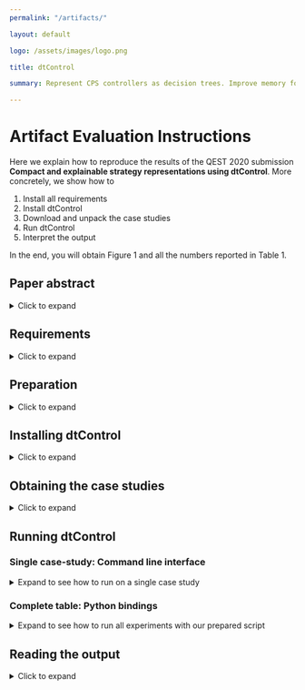 ```yaml
---
permalink: "/artifacts/"

layout: default

logo: /assets/images/logo.png

title: dtControl

summary: Represent CPS controllers as decision trees. Improve memory footprint, boost explainability while preserving guarantees.

---
```


# Artifact Evaluation Instructions

Here we explain how to reproduce the results of the QEST 2020 submission **Compact and explainable strategy representations using dtControl**.
More concretely, we show how to 
1. Install all requirements
2. Install dtControl
3. Download and unpack the case studies
4. Run dtControl
5. Interpret the output

In the end, you will obtain Figure 1 and all the numbers reported in Table 1.

## Paper abstract 
<details>
<summary>Click to expand</summary>

Recent advances have shown how decision trees are apt data structures for concisely representing strategies arising out of both model checking as well as controller synthesis for cyber-physical systems.
Moreover, they make the strategy explainable and help boost understanding and trust.
This tool demonstration paper presents dtControl -- a tool that can represent strategies arising from strategy synthesis using tools like [PRISM](https://www.prismmodelchecker.org/), [Storm](www.stormchecker.org/), [UPPAAL STRATEGO](https://people.cs.aau.dk/~marius/stratego/), and [SCOTS](https://gitlab.lrz.de/hcs/scots).
We demonstrate the ease-of-use both when employing dtControl as a black box as well as when controlling all hyper-parameters.
We compare the decision tree representation to BDDs and also demonstrate the possibility of obtaining even smaller decision trees using the specialized algorithms available in the tool.
</details>

## Requirements
<details>
<summary>Click to expand</summary>

To run dtControl, you need an up-to-date version of Python 3 (>=3.6.8) and the Python package installer pip.
Additionally, for downloading the case studies, we also require that you have Git installed.
Remaining dependencies of dtControl will be automatically installed by pip.
All of these are installed together with our tool, since it is distributed using the pip package management system.


The experiments reported in the paper have been conducted on an Ubuntu Linux machine with 192GB of RAM and a Intel Xeon CPU E5-2630 v4 @ 2.20GHz. 
The full set of experiments require 22GB of RAM and takes about 2-3 hours to complete, however we also provide a reduced set of experiments which require only 1GB of RAM and finishes in less than 15 minutes.
The commands in this tutorial assume you are using command line, but an advanced user should be able to transfer the commands given here and make it work on Windows.
</details>



## Preparation
<details>
<summary>Click to expand</summary>

### Installing git
You will clone a git repository to obtain the case studies.
If you do not have it, install git by following their advice [on their official downloads website](https://git-scm.com/downloads).

### Installing python

Make sure you have Python 3.6.8 (or newer) and `pip3`

On Ubuntu 16.10 or newer:
```
$ sudo apt-get install python3 python3-pip
```

On MacOS:
```
$ brew install python3
```

On Windows, one of the ways to install Python 3 and `pip` could be using [Chocolatey](https://docs.python-guide.org/starting/install3/win/).

### Creating a virtual environment

We use `virtualenv` to make sure that the installation is clean and easy, and does not interfere with the python packages installed in your system. Install `virtualenv` by running 
```
$ sudo pip3 install virtualenv
```
Then run 
```
$ virtualenv -p python3 ~/dtcontrol/venv
```
to create a virtual environment for dtControl. 
This will create the folder `dtcontrol` in your home directoy along with the virtual environment installed into `dtcontrol/venv`. 
After evaluating our artifact, you can delete this folder and thereby all traces of the python packages you installed for reproducing our results.

To activate the virtual environment, run
```
$ source ~/dtcontrol/venv/bin/activate
```
</details>



## Installing dtControl

<details>
<summary>Click to expand</summary>


After activating the virtual environment, execute
```
$ pip install dtcontrol
```
</details>

## Obtaining the case studies

<details>
<summary>Click to expand</summary>

To obtain all case studies, first go to the dtcontrol directory
```
$ cd ~/dtcontrol
```
and then download the examples by executing
```
$ git clone https://gitlab.lrz.de/i7/dtcontrol-examples.git
```
Most of the input files are zipped. You can unpack them by executing
```
$ cd dtcontrol-examples && ./unzip_qest.sh
```
</details>


## Running dtControl

### Single case-study: Command line interface

<details>
<summary>Expand to see how to run on a single case study</summary>

To run dtControl on a single case study, execute the following (assuming you have activated the virtual environment, installed dtControl and unzipped the case studies) from the `~/dtcontrol` folder:
```
$ dtcontrol --input ~/dtcontrol/dtcontrol-examples/<case_study> --use-preset <preset>
```
where `<case_study>` is the file name of the case study, e.g. cartpole.scs
and `<preset>` is one of the available presets. For the paper, we used the `avg` preset for the MDP case studies and `mlentropy` preset for the CPS case studies.

</details>

### Complete table: Python bindings

<details>
<summary>Expand to see how to run all experiments with our prepared script</summary>

Since we want to execute several algorithms of dtControl on multiple case studies, it is quicker to use the built-in benchmarking functionality.
Download the file [qest20-artifact.py][1] and put it into the `~/dtcontrol` directory. 
This is important, as this file uses relative paths to access the case studies.
Then (assuming you have activated the virtual environment where dtControl is installed) execute
```
$ python qest20-artifact.py
```
We estimate the execution to take upto 3 hours depending on your machine specifications and will require atleast 22GB of RAM.
If you want to run a smaller subset that takes only 15 mins and requires only 1GB of RAM, you can instead use [qest20-artifact-subset.py][2].
[1]:{{ site.url }}/files/qest20-artifact.py
[2]:{{ site.url }}/files/qest20-artifact-subset.py
</details>

## Reading the output

<details>
<summary>Click to expand</summary>

### Table 1
Running dtControl creates several files. One of them is `~/dtcontrol/benchmark.html`. Open this file in a browser, and you will see a table containing the results of all the case study - algorithm combinations which were executed.
Every row corresponds to one of the case studies in Table 1 of the paper, although some of their names here contain more information (e.g. `beb.3-4.LineSeized` instead of `beb`).

In this table, there are more columns than in Table 1 of the paper.
There are two decision tree algorithms, namely *AVG* and *Multi-label*. In the paper, we report the results of AVG for the MDPs and of Multi-label for the CPS.
The other algorithm is only run since our benchmark suite runs every classifier on every model. Note that AVG does not work on the CPS, as those do not contain categorical variables, but numeric ones. The number of nodes for AVG and Multi-label correspond exactly to those in Table 1 of the paper.
There also are two BDD columns (if you used the full script), as there are two possible approaches to encode the information in a BDD, and there is no clear winner among them.
Also, we randomize the initial variable ordering of the BDD, so the numbers you get can be different from those in Table 1. The order of magnitude should still match.

### Figure 1
For every resulting decision tree, dtControl procudes a dot file for visualization. 
The one used in Figure 1 is located in `~/dtControl/decision_trees/AVG/firewire_abst.dot`.
Execute
```
$ dot -Tpdf ~/dtControl/decision_trees/AVG/firewire_abst.dot -o Figure1.pdf
```
to produce a pdf from the dot-file and then open Figure1.pdf with you favourite PDF-viewer.

### Figure 2
Figure 2 shows an overview of the modular structure of dtControl. 
To verify this structure, you can download the [source code as zip](https://gitlab.lrz.de/i7/dtcontrol/-/archive/master/dtcontrol-master.zip) or [view it on gitlab](https://gitlab.lrz.de/i7/dtcontrol).
The source code is in the dtcontrol folder. 
There you can see:
- The abstract dataset_loader in the folder dataset, with all the instantiations for the different tools
- A folder for the Determinizer, the Predicate Generator (called splitting) and the Predicate Selector (called impurity) in the folder decision_tree. 
Inside the folder, you can see the possible instantiations for each of these hyper-parameters.
- The outputting is taken care of by the `print_dot` and `print_c`methods in the `decision_tree/decision_tree.py`.

</details>


